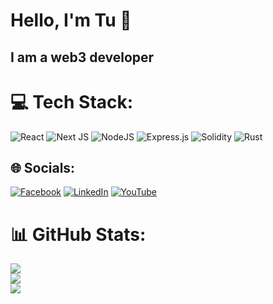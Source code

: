 # Hello, I'm Tu 👋

## I am a web3 developer

# 💻 Tech Stack:
![React](https://img.shields.io/badge/react-%2320232a.svg?style=for-the-badge&logo=react&logoColor=%2361DAFB) ![Next JS](https://img.shields.io/badge/Next-black?style=for-the-badge&logo=next.js&logoColor=white) ![NodeJS](https://img.shields.io/badge/node.js-6DA55F?style=for-the-badge&logo=node.js&logoColor=white) ![Express.js](https://img.shields.io/badge/express.js-%23404d59.svg?style=for-the-badge&logo=express&logoColor=%2361DAFB) ![Solidity](https://img.shields.io/badge/Solidity-%23363636.svg?style=for-the-badge&logo=solidity&logoColor=white) ![Rust](https://img.shields.io/badge/rust-%23000000.svg?style=for-the-badge&logo=rust&logoColor=white) 

## 🌐 Socials:
[![Facebook](https://img.shields.io/badge/Facebook-%231877F2.svg?logo=Facebook&logoColor=white)]([https://facebook.com/abc](https://www.facebook.com/profile.php?id=100009679218471)) [![LinkedIn](https://img.shields.io/badge/LinkedIn-%230077B5.svg?logo=linkedin&logoColor=white)]([https://linkedin.com/in/abc](https://www.linkedin.com/in/tu-le-4182b4266/)) [![YouTube](https://img.shields.io/badge/YouTube-%23FF0000.svg?logo=YouTube&logoColor=white)](https://www.youtube.com/channel/UC0E9ZIaNnGdIudW_NubhXpg) 

# 📊 GitHub Stats:
![](https://github-readme-stats.vercel.app/api?username=tule24&theme=dark&hide_border=false&include_all_commits=true&count_private=true)<br/>
![](https://github-readme-streak-stats.herokuapp.com/?user=tule24&theme=dark&hide_border=false)<br/>
![](https://github-readme-stats.vercel.app/api/top-langs/?username=tule24&theme=dark&hide_border=false&include_all_commits=true&count_private=true&layout=compact)
